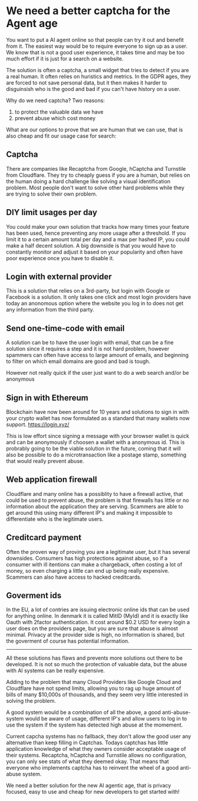 # We need a better captcha for the Agent age

You want to put a AI agent online so that people can try it out and benefit from it. The easiest way would be to require everyone to sign up as a user. We know that is not a good user experience, it takes time and may be too much effort if it is just for a search on a website.

The solution is often a captcha, a small widget that tries to detect if you are a real human. It often relies on huristics and metrics. In the GDPR ages, they are forced to not save personal data, but it then makes it harder to disguinsish who is the good and bad if you can't have history on a user.

Why do we need captcha? Two reasons:

1. to protect the valuable data we have
2. prevent abuse which cost money

What are our options to prove that we are human that we can use, that is also cheap and fit our usage case for search:

## Captcha

There are companies like Recaptcha from Google, hCaptcha and Turnstile from Cloudflare. They try to cheaply guess if you are a human, but relies on the human doing a hard challenge like solving a visual identification problem. Most people don't want to solve other hard problems while they are trying to solve their own problem.

## DIY limit usages per day

You could make your own solution that tracks how many times your feature has been used, hence preventing any more usage after a threshold. If you limit it to a certain amount total per day and a max per hashed IP, you could make a half decent solution. A big downside is that you would have to constantly monitor and adjust it based on your popularity and often have poor experience once you have to disable it.

## Login with external provider

This is a solution that relies on a 3rd-party, but login with Google or Facebook is a solution. It only takes one click and most login providers have today an anonomous option where the website you log in to does not get any information from the third party.

## Send one-time-code with email

A solution can be to have the user login with email, that can be a fine solution since it requires a step and it is not hard problem, however spammers can often have access to large amount of emails, and beginning to filter on which email domains are good and bad is tough.

However not really quick if the user just want to do a web search and/or be anonymous 

## Sign in with Ethereum

Blockchain have now been around for 10 years and solutions to sign in with your crypto wallet has now formulated as a standard that many wallets now support. https://login.xyz/

This is low effort since signing a message with your browser wallet is quick and can be anonymously if choosen a wallet with a anonymous id. This is probrably going to be the viable solution in the future, coming that it will also be possible to do a microtransaction like a postage stamp, something that would really prevent abuse.

## Web application firewall

Cloudflare and many online has a possiblity to have a firewall active, that could be used to prevent abuse, the problem is that firewalls has little or no information about the application they are serving. Scammers are able to get around this using many different IP's and making it impossible to differentiate who is the legitimate users.

## Creditcard payment

Often the proven way of proving you are a legitimate user, but it has several downsides. Consumers has high protections against abuse, so if a consumer with ill itentions can make a chargeback, often costing a lot of money, so even charging a little can end up being really expensive. Scammers can also have access to hacked creditcards.

## Goverment ids

In the EU, a lot of contries are issuing electronic online ids that can be used for anything online. In denmark it is called MitID (MyId) and it is exactly like Oauth with 2factor authentication. It cost around $0.2 USD for every login a user does on the providers page, but you are sure that abuse is almost minimal. Privacy at the provider side is high, no information is shared, but the goverment of course has potential information.

---

All these solutions has flaws and prevents more solutions out there to be developed. It is not so much the protection of valuable data, but the abuse with AI systems can be really expensive.

Adding to the problem that many Cloud Providers like Google Cloud and Cloudflare have not spend limits, allowing you to rag up huge amount of bills of many $10,000s of thousands, and they seem very little interested in solving the problem.

A good system would be a combination of all the above, a good anti-abuse-system would be aware of usage, different IP's and allow users to log in to use the system if the system has detected high abuse at the momement.

Current capcha systems has no fallback, they don't allow the good user any alternative than keep filling in Captchas. Todays captchas has little application knowledge of what they owners consider acceptable usage of their systems. Recaptcha, hCaptcha and Turnstile allows no configuration, you can only see stats of what they deemed okay. That means that everyone who implements captcha has to reinvent the wheel of a good anti-abuse system.

We need a better solution for the new AI agentic age, that is privacy focused, easy to use and cheap for new developers to get started with!